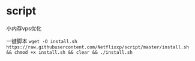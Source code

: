 # script
小内存vps优化

一键脚本
`wget -O install.sh https://raw.githubusercontent.com/Netflixxp/script/master/install.sh && chmod +x install.sh && clear && ./install.sh`
